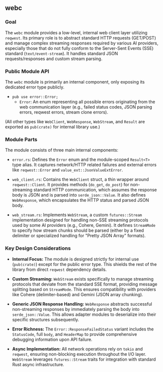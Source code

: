 ## webc

### Goal

The `webc` module provides a low-level, internal web client layer utilizing `reqwest`. Its primary role is to abstract standard HTTP requests (GET/POST) and manage complex streaming responses required by various AI providers, especially those that do not fully conform to the Server-Sent Events (SSE) standard (`text/event-stream`). It handles standard JSON requests/responses and custom stream parsing.

### Public Module API

The `webc` module is primarily an internal component, only exposing its dedicated error type publicly.

- `pub use error::Error;`
    - `Error`: An enum representing all possible errors originating from the web communication layer (e.g., failed status codes, JSON parsing errors, reqwest errors, stream clone errors).

(All other types like `WebClient`, `WebResponse`, `WebStream`, and `Result` are exported as `pub(crate)` for internal library use.)

### Module Parts

The module consists of three main internal components:

- `error.rs`: Defines the `Error` enum and the module-scoped `Result<T>` type alias. It captures network/HTTP related failures and external errors like `reqwest::Error` and `value_ext::JsonValueExtError`.

- `web_client.rs`: Contains the `WebClient` struct, a thin wrapper around `reqwest::Client`. It provides methods (`do_get`, `do_post`) for non-streaming standard HTTP communication, which assumes the response body is JSON and is parsed into `serde_json::Value`. It also defines `WebResponse`, which encapsulates the HTTP status and parsed JSON body.

- `web_stream.rs`: Implements `WebStream`, a custom `futures::Stream` implementation designed for handling non-SSE streaming protocols used by some AI providers (e.g., Cohere, Gemini). It defines `StreamMode` to specify how stream chunks should be parsed (either by a fixed delimiter or specialized handling for "Pretty JSON Array" formats).

### Key Design Considerations

- **Internal Focus:** The module is designed strictly for internal use (`pub(crate)`) except for the public error type. This shields the rest of the library from direct `reqwest` dependency details.

- **Custom Streaming:** `WebStream` exists specifically to manage streaming protocols that deviate from the standard SSE format, providing message splitting based on `StreamMode`. This ensures compatibility with providers like Cohere (delimiter-based) and Gemini (JSON array chunking).

- **Generic JSON Response Handling:** `WebResponse` abstracts successful non-streaming responses by immediately parsing the body into `serde_json::Value`. This allows adapter modules to deserialize into their specific structures subsequently.

- **Error Richness:** The `Error::ResponseFailedStatus` variant includes the `StatusCode`, full `body`, and `HeaderMap` to provide comprehensive debugging information upon API failure.

- **Async Implementation:** All network operations rely on `tokio` and `reqwest`, ensuring non-blocking execution throughout the I/O layer. `WebStream` leverages `futures::Stream` traits for integration with standard Rust async infrastructure.
